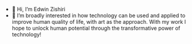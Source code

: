 - 👋 Hi, I’m Edwin Zishiri 
- 👀 I’m broadly interested in how technology can be used and applied to improve human quality of life, with art as the approach. With my work I hope to unlock human potential through the transformative power of technology! 
<!---
ezishiri/ezishiri is a ✨ special ✨ repository because its `README.md` (this file) appears on your GitHub profile.
You can click the Preview link to take a look at your changes.
--->
